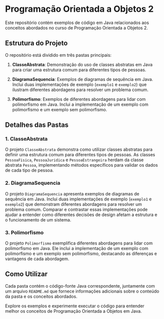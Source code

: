 # Programação Orientada a Objetos 2

Este repositório contém exemplos de código em Java relacionados aos conceitos abordados no curso de Programação Orientada a Objetos 2.

## Estrutura do Projeto

O repositório está dividido em três pastas principais:

1. **ClasseAbstrata**: Demonstração do uso de classes abstratas em Java para criar uma estrutura comum para diferentes tipos de pessoas.

2. **DiagramaSequencia**: Exemplos de diagramas de sequência em Java. Inclui duas implementações de exemplo (`exemplo1` e `exemplo2`) que ilustram diferentes abordagens para resolver um problema comum.

3. **Polimorfismo**: Exemplos de diferentes abordagens para lidar com polimorfismo em Java. Inclui a implementação de um exemplo com polimorfismo e um exemplo sem polimorfismo.

## Detalhes das Pastas

### 1. ClasseAbstrata

O projeto `ClasseAbstrata` demonstra como utilizar classes abstratas para definir uma estrutura comum para diferentes tipos de pessoas. As classes `PessoaFisica`, `PessoaJuridica` e `PessoaEstrangeira` herdam da classe abstrata `Pessoa`, implementando métodos específicos para validar os dados de cada tipo de pessoa.

### 2. DiagramaSequencia

O projeto `DiagramaSequencia` apresenta exemplos de diagramas de sequência em Java. Inclui duas implementações de exemplo (`exemplo1` e `exemplo2`) que demonstram diferentes abordagens para resolver um problema comum. Comparar e contrastar essas implementações pode ajudar a entender como diferentes decisões de design afetam a estrutura e o funcionamento de um sistema.

### 3. Polimorfismo

O projeto `Polimorfismo` exemplifica diferentes abordagens para lidar com polimorfismo em Java. Ele inclui a implementação de um exemplo com polimorfismo e um exemplo sem polimorfismo, destacando as diferenças e vantagens de cada abordagem.

## Como Utilizar

Cada pasta contém o código-fonte Java correspondente, juntamente com um arquivo `README.md` que fornece informações adicionais sobre o conteúdo da pasta e os conceitos abordados.

Explore os exemplos e experimente executar o código para entender melhor os conceitos de Programação Orientada a Objetos em Java.
